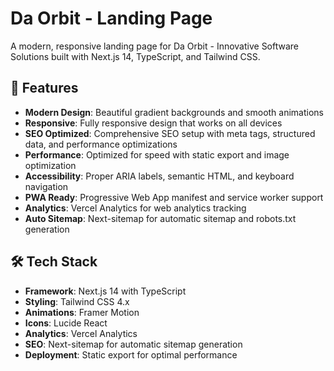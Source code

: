 # Da Orbit - Landing Page

A modern, responsive landing page for Da Orbit - Innovative Software Solutions built with Next.js 14, TypeScript, and Tailwind CSS.

## 🚀 Features

- **Modern Design**: Beautiful gradient backgrounds and smooth animations
- **Responsive**: Fully responsive design that works on all devices
- **SEO Optimized**: Comprehensive SEO setup with meta tags, structured data, and performance optimizations
- **Performance**: Optimized for speed with static export and image optimization
- **Accessibility**: Proper ARIA labels, semantic HTML, and keyboard navigation
- **PWA Ready**: Progressive Web App manifest and service worker support
- **Analytics**: Vercel Analytics for web analytics tracking
- **Auto Sitemap**: Next-sitemap for automatic sitemap and robots.txt generation

## 🛠️ Tech Stack

- **Framework**: Next.js 14 with TypeScript
- **Styling**: Tailwind CSS 4.x
- **Animations**: Framer Motion
- **Icons**: Lucide React
- **Analytics**: Vercel Analytics
- **SEO**: Next-sitemap for automatic sitemap generation
- **Deployment**: Static export for optimal performance 
